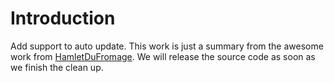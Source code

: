 # Introduction

Add support to auto update. This work is just a summary from the awesome work from [HamletDuFromage](https://github.com/HamletDuFromage/aio-switch-updater). We will release the source code as soon as we finish the clean up.
